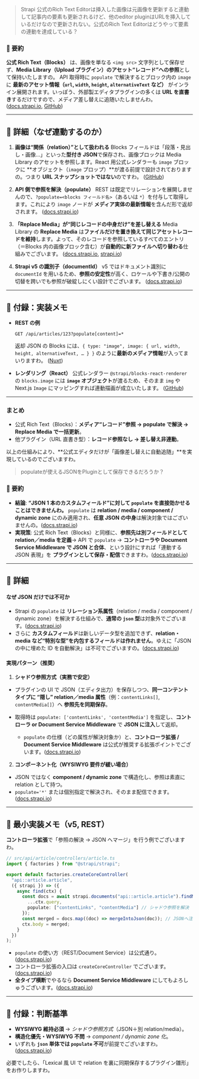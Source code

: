 > Strapi 公式のRich Text Editorは挿入した画像は元画像を更新すると連動して記事内の要素も更新されるけど、他のeditor pluginはURLを挿入しているだけなので更新されない。公式のRich Text Editorはどうやって要素の連動を達成している？

### 🎀 要約

**公式 Rich Text（Blocks）** は、画像を単なる `<img src>` 文字列として保存せず、**Media Library（Upload プラグイン）のアセット“レコード”への参照**として保持いたしますの。
API 取得時に `populate` で解決するとブロック内の `image` に **最新のアセット情報（`url`, `width`, `height`, `alternativeText` など）** がインライン展開されます。いっぽう、外部製エディタプラグインの多くは **URL を直書き**するだけですので、メディア差し替えに追随いたしませんわ。 ([docs.strapi.io][1], [GitHub][2])

---

## 💎 詳細（なぜ連動するのか）

1. **画像は“関係（relation）”として扱われる**
   Blocks フィールドは「段落・見出し・画像…」といった**型付き JSON**で保存され、画像ブロックは Media Library のアセットを参照します。React 用公式レンダラーも `image` ブロックに \*\*オブジェクト（`image` プロップ）\*\*が渡る前提で設計されておりますの。つまり **URL スナップショットではない**のですわ。 ([GitHub][2])

2. **API 側で参照を解決（populate）**
   REST は既定でリレーションを展開しませんので、`?populate=<blocks フィールド名>`（あるいは `*`）を付与して取得します。これにより `image` ノードが **メディア実体の最新情報**を含んだ形で返却されます。 ([docs.strapi.io][1])

3. **「Replace Media」が“同じレコードの中身だけ”を差し替える**
   Media Library の **Replace Media** は**ファイルだけを置き換えて同じアセットレコードを維持**します。よって、そのレコードを参照しているすべてのエントリ（＝Blocks 内の画像ブロック含む）が**自動的に新ファイルへ切り替わる**仕組みでございます。 ([docs.strapi.io][3], [strapi.io][4])

4. **Strapi v5 の識別子（documentId）**
   v5 ではドキュメント識別に `documentId` を用いるため、**参照の安定性**が高く、ロケールや下書き/公開の切替を跨いでも参照が破綻しにくい設計でございます。 ([docs.strapi.io][5])

---

## 📎 付録：実装メモ

- **REST の例**

  ```
  GET /api/articles/123?populate[content]=*
  ```

  返却 JSON の Blocks には、`{ type: "image", image: { url, width, height, alternativeText, … } }` のように**最新のメディア情報**が入ってまいりますわ。 ([Nuxt][6])

- **レンダリング（React）**
  公式レンダラー `@strapi/blocks-react-renderer` の `blocks.image` には **`image` オブジェクト**が渡るため、そのまま `img` や Next.js `Image` にマッピングすれば連動描画が成立いたします。 ([GitHub][2])

---

### まとめ

- 公式 Rich Text（Blocks）：**メディア“レコード”参照 → populate で解決 → Replace Media で一括更新**。
- 他プラグイン（URL 直書き型）：**レコード参照なし → 差し替え非連動**。

以上の仕組みにより、\*\*公式エディタだけが「画像差し替えに自動追随」\*\*を実現しているのでございますわ。

[1]: https://docs.strapi.io/cms/api/rest/populate-select?utm_source=chatgpt.com "REST API: Population & Field Selection"
[2]: https://github.com/strapi/blocks-react-renderer "GitHub - strapi/blocks-react-renderer: A React renderer for the Strapi's Blocks rich text editor"
[3]: https://docs.strapi.io/cms/features/media-library?utm_source=chatgpt.com "Media Library | Strapi 5 Documentation"
[4]: https://strapi.io/features/media-library?utm_source=chatgpt.com "Media Library - Strapi Features"
[5]: https://docs.strapi.io/cms/api/rest?utm_source=chatgpt.com "REST API reference | Strapi 5 Documentation"
[6]: https://nuxt.com/modules/nuxt-strapi-blocks-renderer?utm_source=chatgpt.com "nuxt-strapi-blocks-renderer · Nuxt Modules"

> populateが使えるJSONをPluginとして保存できるだろうか？

### 🎀 要約

- **結論**: **“JSON 1 本のカスタムフィールド”に対して `populate` を直接効かせることはできませんわ。** `populate` は **relation / media / component / dynamic zone** にのみ適用され、**任意 JSON の中身**は解決対象ではございませんの。([docs.strapi.io][1])
- **実現策**: 公式 Rich Text（Blocks）と同様に、**参照先は別フィールドとして relation／media を定義**→ API で `populate` → **コントローラや Document Service Middleware で JSON と合体**、という設計にすれば「連動する JSON 表現」を **プラグインとして保存・配信**できますわ。([docs.strapi.io][2])

---

## 💎 詳細

#### なぜ JSON だけでは不可か

- Strapi の `populate` は **リレーション系属性**（relation / media / component / dynamic zone）を解決する仕組みで、**通常の `json` 型**は対象外でございます。([docs.strapi.io][3])
- さらに **カスタムフィールド**は新しいデータ型を追加できず、**relation・media など“特別な型”を内包するフィールドは作れません**。ゆえに「JSON の中に埋めた ID を自動解決」は不可でございますの。([docs.strapi.io][1])

#### 実現パターン（推奨）

1. **シャドウ参照方式（実務で安定）**

- プラグインの UI で JSON（エディタ出力）を保存しつつ、**同一コンテントタイプに “隠し” relation／media 属性**（例：`contentLinks[]`, `contentMedia[]`）へ **参照先を同期保存**。
- 取得時は `populate: ['contentLinks', 'contentMedia']` を指定し、**コントローラ or Document Service Middleware** で **JSON に注入**して返却。

  - `populate` の仕様（どの属性が解決対象か）と、**コントローラ拡張 / Document Service Middleware** は公式が推奨する拡張ポイントでございます。([docs.strapi.io][3])

2. **コンポーネント化（WYSIWYG 要件が緩い場合）**

- JSON ではなく **component / dynamic zone** で構造化し、参照は素直に relation として持つ。
- `populate='*'` または個別指定で解決され、そのまま配信できます。([docs.strapi.io][4])

---

## 🧩 最小実装メモ（v5, REST）

**コントローラ拡張**で「参照の解決 → JSON へマージ」を行う例でございますわ。

```ts
// src/api/article/controllers/article.ts
import { factories } from "@strapi/strapi";

export default factories.createCoreController(
  "api::article.article",
  ({ strapi }) => ({
    async find(ctx) {
      const docs = await strapi.documents("api::article.article").findMany({
        ...ctx.query,
        populate: ["contentLinks", "contentMedia"] // シャドウ参照を解決
      });
      const merged = docs.map((doc) => mergeIntoJson(doc)); // JSONへ注入（自作）
      ctx.body = merged;
    }
  })
);
```

- `populate` の使い方（REST/Document Service）は公式通り。([docs.strapi.io][3])
- コントローラ拡張の入口は `createCoreController` でございます。([docs.strapi.io][2])
- **全タイプ横断**でやるなら **Document Service Middleware** にしてもよろしゅうございます。([docs.strapi.io][5])

---

## 📎 付録：判断基準

- **WYSIWYG 維持必須** → _シャドウ参照方式_（JSON＋別 relation/media）。
- **構造化優先・WYSIWYG 不問** → _component / dynamic zone 化_。
- いずれも **`json` 単体では `populate` 不可**が前提でございますわ。([docs.strapi.io][1])

必要でしたら、「Lexical 風 UI で relation を裏に同期保存するプラグイン雛形」をお作りしますわ。

[1]: https://docs.strapi.io/cms/features/custom-fields?utm_source=chatgpt.com "Custom Fields | Strapi 5 Documentation"
[2]: https://docs.strapi.io/cms/backend-customization/controllers?utm_source=chatgpt.com "Controllers | Strapi 5 Documentation"
[3]: https://docs.strapi.io/cms/api/rest/populate-select?utm_source=chatgpt.com "REST API: Population & Field Selection - Strapi 5 Docs"
[4]: https://docs.strapi.io/cms/api/document-service/populate?utm_source=chatgpt.com "Using Populate with the Document Service API"
[5]: https://docs.strapi.io/cms/api/document-service/middlewares?utm_source=chatgpt.com "Document Service API: Middlewares"
